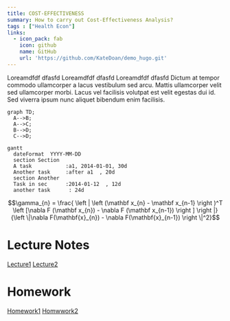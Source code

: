 ```yaml
---
title: COST-EFFECTIVENESS
summary: How to carry out Cost-Effectiveness Analysis?
tags : ["Health Econ"]
links:
  - icon_pack: fab
    icon: github
    name: GitHub
    url: 'https://github.com/KateDoan/demo_hugo.git'
---
```

Loreamdfdf dfasfd Loreamdfdf dfasfd Loreamdfdf dfasfd Dictum at tempor commodo ullamcorper a lacus vestibulum sed arcu. Mattis ullamcorper velit sed ullamcorper morbi. Lacus vel facilisis volutpat est velit egestas dui id. Sed viverra ipsum nunc aliquet bibendum enim facilisis. 

```mermaid
graph TD;
  A-->B;
  A-->C;
  B-->D;
  C-->D;
```

```mermaid
gantt
  dateFormat  YYYY-MM-DD
  section Section
  A task           :a1, 2014-01-01, 30d
  Another task     :after a1  , 20d
  section Another
  Task in sec      :2014-01-12  , 12d
  another task      : 24d
```

$$\gamma_{n} = \frac{ 
\left | \left (\mathbf x_{n} - \mathbf x_{n-1} \right )^T 
\left [\nabla F (\mathbf x_{n}) - \nabla F (\mathbf x_{n-1}) \right ] \right |}
{\left \|\nabla F(\mathbf{x}_{n}) - \nabla F(\mathbf{x}_{n-1}) \right \|^2}$$

# Lecture Notes
[Lecture1](https://github.com/KateDoan/demo_hugo/raw/master/pdf_demo.pdf)
[Lecture2](https://github.com/KateDoan/demo_hugo/raw/master/pdf_demo.pdf)

# Homework
[Homework1](https://github.com/KateDoan/demo_hugo/raw/master/pdf_demo.pdf)
[Homwwork2](https://github.com/KateDoan/demo_hugo/raw/master/pdf_demo.pdf)
